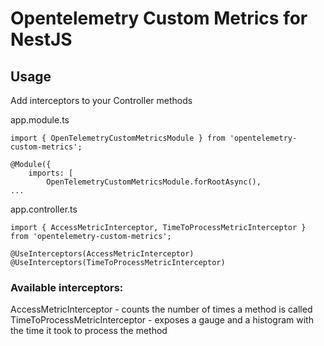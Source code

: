 # Opentelemetry Custom Metrics for NestJS

## Usage

Add interceptors to your Controller methods

app.module.ts
```
import { OpenTelemetryCustomMetricsModule } from 'opentelemetry-custom-metrics';

@Module({
    imports: [
        OpenTelemetryCustomMetricsModule.forRootAsync(),
...
```

app.controller.ts
```
import { AccessMetricInterceptor, TimeToProcessMetricInterceptor } from 'opentelemetry-custom-metrics';
```

```
@UseInterceptors(AccessMetricInterceptor)
@UseInterceptors(TimeToProcessMetricInterceptor)
```

### Available interceptors:
AccessMetricInterceptor - counts the number of times a method is called
TimeToProcessMetricInterceptor - exposes a gauge and a histogram with the time it took to process the method